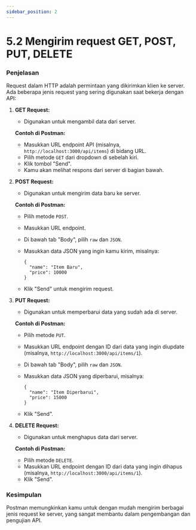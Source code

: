 ```yaml
---
sidebar_position: 2
---
```


# 5.2 Mengirim request GET, POST, PUT, DELETE

### Penjelasan
Request dalam HTTP adalah permintaan yang dikirimkan klien ke server. Ada beberapa jenis request yang sering digunakan saat bekerja dengan API:

1.  **GET Request:**
    
    -   Digunakan untuk mengambil data dari server.
    
    **Contoh di Postman:**
    
    -   Masukkan URL endpoint API (misalnya, `http://localhost:3000/api/items`) di bidang URL.
    -   Pilih metode `GET` dari dropdown di sebelah kiri.
    -   Klik tombol "Send".
    -   Kamu akan melihat respons dari server di bagian bawah.
2.  **POST Request:**
    
    -   Digunakan untuk mengirim data baru ke server.
    
    **Contoh di Postman:**
    
    -   Pilih metode `POST`.
    -   Masukkan URL endpoint.
    -   Di bawah tab "Body", pilih `raw` dan `JSON`.
    -   Masukkan data JSON yang ingin kamu kirim, misalnya:
        
        ```
        {
          "name": "Item Baru",
          "price": 10000
        }
        ```
        
    -   Klik "Send" untuk mengirim request.
3.  **PUT Request:**
    
    -   Digunakan untuk memperbarui data yang sudah ada di server.
    
    **Contoh di Postman:**
    
    -   Pilih metode `PUT`.
    -   Masukkan URL endpoint dengan ID dari data yang ingin diupdate (misalnya, `http://localhost:3000/api/items/1`).
    -   Di bawah tab "Body", pilih `raw` dan `JSON`.
    -   Masukkan data JSON yang diperbarui, misalnya:
        
        ```
        {
          "name": "Item Diperbarui",
          "price": 15000
        }
        ```
        
    -   Klik "Send".
4.  **DELETE Request:**
    
    -   Digunakan untuk menghapus data dari server.
    
    **Contoh di Postman:**
    
    -   Pilih metode `DELETE`.
    -   Masukkan URL endpoint dengan ID dari data yang ingin dihapus (misalnya, `http://localhost:3000/api/items/1`).
    -   Klik "Send".

### Kesimpulan
 Postman memungkinkan kamu untuk dengan mudah mengirim berbagai jenis request ke server, yang sangat membantu dalam pengembangan dan pengujian API.
